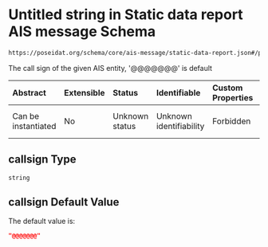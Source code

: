 # Untitled string in Static data report AIS message Schema

```txt
https://poseidat.org/schema/core/ais-message/static-data-report.json#/properties/callsign
```

The call sign of the given AIS entity, '@@@@@@@' is default

| Abstract            | Extensible | Status         | Identifiable            | Custom Properties | Additional Properties | Access Restrictions | Defined In                                                                                          |
| :------------------ | :--------- | :------------- | :---------------------- | :---------------- | :-------------------- | :------------------ | :-------------------------------------------------------------------------------------------------- |
| Can be instantiated | No         | Unknown status | Unknown identifiability | Forbidden         | Allowed               | none                | [static-data-report.json*](schemas/core/ais-message/static-data-report.json "open original schema") |

## callsign Type

`string`

## callsign Default Value

The default value is:

```json
"@@@@@@@"
```
